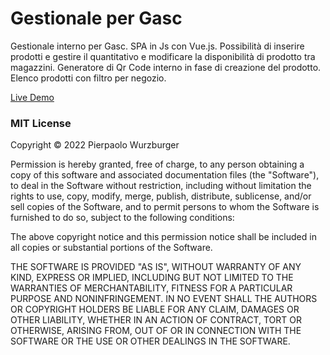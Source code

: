 # Gestionale per Gasc

Gestionale interno per Gasc.
SPA in Js con Vue.js.
Possibilità di inserire prodotti e gestire il quantitativo e modificare la disponibilità di prodotto tra magazzini.
Generatore di Qr Code interno in fase di creazione del prodotto.
Elenco prodotti con filtro per negozio.

[Live Demo](https://qrcodes.tech)


### MIT License

Copyright &copy; 2022 Pierpaolo Wurzburger

Permission is hereby granted, free of charge, to any person obtaining a copy
of this software and associated documentation files (the "Software"), to deal
in the Software without restriction, including without limitation the rights
to use, copy, modify, merge, publish, distribute, sublicense, and/or sell
copies of the Software, and to permit persons to whom the Software is
furnished to do so, subject to the following conditions:

The above copyright notice and this permission notice shall be included in all
copies or substantial portions of the Software.

THE SOFTWARE IS PROVIDED "AS IS", WITHOUT WARRANTY OF ANY KIND, EXPRESS OR
IMPLIED, INCLUDING BUT NOT LIMITED TO THE WARRANTIES OF MERCHANTABILITY,
FITNESS FOR A PARTICULAR PURPOSE AND NONINFRINGEMENT. IN NO EVENT SHALL THE
AUTHORS OR COPYRIGHT HOLDERS BE LIABLE FOR ANY CLAIM, DAMAGES OR OTHER
LIABILITY, WHETHER IN AN ACTION OF CONTRACT, TORT OR OTHERWISE, ARISING FROM,
OUT OF OR IN CONNECTION WITH THE SOFTWARE OR THE USE OR OTHER DEALINGS IN THE
SOFTWARE.
